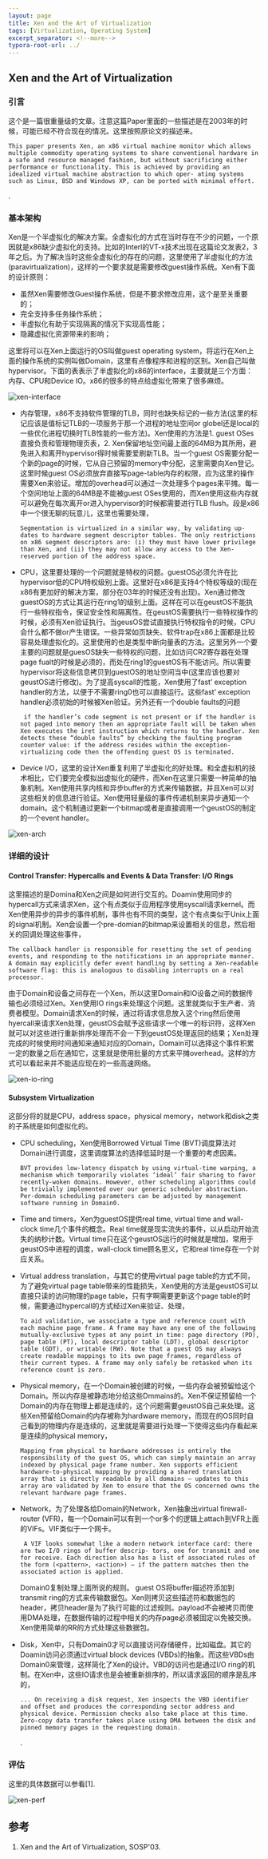 ```yaml
---
layout: page
title: Xen and the Art of Virtualization
tags: [Virtualization, Operating System]
excerpt_separator: <!--more-->
typora-root-url: ../
---
```


## Xen and the Art of Virtualization

### 引言

   这个是一篇很重量级的文章。注意这篇Paper里面的一些描述是在2003年的时候，可能已经不符合现在的情况。这里按照原论文的描述来。

```
This paper presents Xen, an x86 virtual machine monitor which allows multiple commodity operating systems to share conventional hardware in a safe and resource managed fashion, but without sacrificing either performance or functionality. This is achieved by providing an idealized virtual machine abstraction to which oper- ating systems such as Linux, BSD and Windows XP, can be ported with minimal effort.
```

.

### 基本架构

  Xen是一个半虚拟化的解决方案。全虚拟化的方式在当时存在不少的问题，一个原因就是x86缺少虚拟化的支持。比如的Interl的VT-x技术出现在这篇论文发表2，3年之后。为了解决当时这些全虚拟化的存在的问题，这里使用了半虚拟化的方法(paravirtualization)，这样的一个要求就是需要修改guest操作系统。Xen有下面的设计原则：

* 虽然Xen需要修改Guest操作系统，但是不要求修改应用，这个是至关重要的；
* 完全支持多任务操作系统；
* 半虚拟化有助于实现隔离的情况下实现高性能；
* 隐藏虚拟化资源带来的影响；

这里将可以在Xen上面运行的OS叫做guest operating system，将运行在Xen上面的操作系统的实例叫做Domain，这里有点像程序和进程的区别。Xen自己叫做hypervisor。下面的表表示了半虚拟化的x86的interface，主要就是三个方面：内存、CPU和Device IO。x86的很多的特点给虚拟化带来了很多麻烦。

 ![xen-interface](/assets/img/xen-interface.png)

* 内存管理，x86不支持软件管理的TLB，同时也缺失标记的一些方法(这里的标记应该是值标记TLB的一项服务于那一个进程的地址空间or globel还是local的一些优化进程切换时TLB性能的一些方法)。Xen使用的方法是1. guest OSes直接负责和管理物理页表，2. Xen保留地址空间最上面的64MB为其所用，避免进入和离开hypervisor得时候需要爱刷新TLB。当一个guest OS需要分配一个新的page的时候，它从自己预留的memory中分配，这里需要向Xen登记。这里时候guest OS必须放弃直接写page-table内存的权限，应为这里的操作需要Xen来验证。增加的overhead可以通过一次处理多个pages来平摊。每一个空间地址上面的64MB是不能被guest OSes使用的，而Xen使用这些内存就可以避免在每次离开or进入hypervisor的时候都需要进行TLB flush。段是x86中一个很无聊的玩意儿，这里也需要处理，

  ```
  Segmentation is virtualized in a similar way, by validating up- dates to hardware segment descriptor tables. The only restrictions on x86 segment descriptors are: (i) they must have lower privilege than Xen, and (ii) they may not allow any access to the Xen-reserved portion of the address space.
  ```

* CPU，这里要处理的一个问题就是特权的问题。guestOS必须允许在比hypervisor低的CPU特权级别上面。这里好在x86是支持4个特权等级的(现在x86有更加好的解决方案，部分在03年的时候还没有出现)。Xen通过修改guestOS的方式让其运行在ring1的级别上面。这样在可以在geustOS不能执行一些特权指令，保证安全性和隔离性。在geustOS需要执行一些特权操作的时候，必须有Xen验证执行。当geusOS尝试直接执行特权指令的时候，CPU会什么都不做or产生错误。一些异常如页缺失、软件trap在x86上面都是比较容易处理虚拟化的。这里使用的也是类型中断向量表的方法。这里另外一个要主要的问题就是guesOS缺失一些特权的问题，比如访问CR2寄存器在处理page fualt的时候是必须的，而处在ring1的guestOS有不能访问。所以需要hypervisor将这些信息拷贝到guestOS的地址空间当中(这里应该也要对geustOS进行修改)。为了提高syscall的性能，Xen使用了fast’ exception handler的方法，以便于不需要ring0也可以直接运行。这些fast’ exception handler必须初始的时候被Xen验证。另外还有一个double faults的问题

  ```
   if the handler’s code segment is not present or if the handler is not paged into memory then an appropriate fault will be taken when Xen executes the iret instruction which returns to the handler. Xen detects these “double faults” by checking the faulting program counter value: if the address resides within the exception-virtualizing code then the offending guest OS is terminated.
  ```

* Device I/O，这里的设计Xen重复利用了半虚拟化的好处理。和全虚拟机的技术相比，它们要完全模拟出虚拟化的硬件，而Xen在这里只需要一种简单的抽象机制。Xen使用共享内核和异步buffer的方式来传输数据，并且Xen可以对这些相关的信息进行验证。Xen使用轻量级的事件传递机制来异步通知一个domain。这个机制通过更新一个bitmap或者是直接调用一个geustOS的制定的一个event handler。

![xen-arch](/assets/img/xen-arch.png)

### 详细的设计

#### Control Transfer: Hypercalls and Events & Data Transfer: I/O Rings

  这里描述的是Domina和Xen之间是如何进行交互的。Doamin使用同步的hypercall方式来请求Xen，这个有点类似于应用程序使用syscall请求kernel。而Xen使用异步的异步的事件机制，事件也有不同的类型，这个有点类似于Unix上面的signal机制。Xen会设置一个pre-domian的bitmap来设置相关的信息，然后相关的回调处理这些事件，

```
The callback handler is responsible for resetting the set of pending events, and responding to the notifications in an appropriate manner. A domain may explicitly defer event handling by setting a Xen-readable software flag: this is analogous to disabling interrupts on a real processor.
```

 由于Domain和设备之间存在一个Xen，所以这里Domain和IO设备之间的数据传输也必须经过Xen。Xen使用IO rings来处理这个问题。这里就类似于生产者、消费者模型。Domain请求Xen的时候，通过将请求信息放入这个ring然后使用hyercall来请求Xen处理，geustOS会赋予这些请求一个唯一的标识符，这样Xen就可以对这些进行重新排序处理而不会一下到geustOS处理返回的结果；Xen处理完成的时候使用时间通知来通知对应的Domain，Domain可以选择这个事件积累一定的数量之后在通知它，这里就是使用批量的方式来平摊overhead。这样的方式可以看起来并不能适应现在的一些高速网络。

![xen-io-ring](/assets/img/xen-io-ring.png)

#### Subsystem Virtualization

 这部分将的就是CPU，address space，physical memory，network和disk之类的子系统是如何虚拟化的。

* CPU scheduling，Xen使用Borrowed Virtual Time (BVT)调度算法对Domain进行调度，这里调度算法的选择低延时是一个重要的考虑因素。

  ```
  BVT provides low-latency dispatch by using virtual-time warping, a mechanism which temporarily violates ‘ideal’ fair sharing to favor recently-woken domains. However, other scheduling algorithms could be trivially implemented over our generic scheduler abstraction. Per-domain scheduling parameters can be adjusted by management software running in Domain0.
  ```

* Time and timers，Xen为guestOS提供real time, virtual time and wall-clock time几个事件的概念。Real time就是现实流失的事件，以从启动开始流失的纳秒计数。Virtual time只在这个geustOS运行的时候就是增加，常用于geustOS中进程的调度，wall-clock time顾名思义，它和real time存在一个对应关系。

* Virtual address translation，与其它的使用virtual page table的方式不同，为了避免virtual page table带来的性能损失，Xen使用的方法是geustOS可以直接只读的访问物理的page table，只有字啊需要更新这个page table的时候，需要通过hypercall的方式经过Xen来验证、处理，

  ```
  To aid validation, we associate a type and reference count with each machine page frame. A frame may have any one of the following mutually-exclusive types at any point in time: page directory (PD), page table (PT), local descriptor table (LDT), global descriptor table (GDT), or writable (RW). Note that a guest OS may always create readable mappings to its own page frames, regardless of their current types. A frame may only safely be retasked when its reference count is zero.
  ```

* Physical memory，在一个Domain被创建的时候，一些内存会被预留给这个Domain。所以内存是被静态地分给这些Dmmains的。Xen不保证预留给一个Domain的内存在物理上都是连续的，这个问题需要geustOS自己来处理。这些Xen预留给Domain的内存被称为hardware memory，而现在的OS同时自己看到的物理内存是连续的，这里就是需要进行处理一下使得这些内存看起来是连续的physical memory，

  ```
  Mapping from physical to hardware addresses is entirely the responsibility of the guest OS, which can simply maintain an array indexed by physical page frame number. Xen supports efficient hardware-to-physical mapping by providing a shared translation array that is directly readable by all domains – updates to this array are validated by Xen to ensure that the OS concerned owns the relevant hardware page frames.
  ```

* Network，为了处理各给Domain的Network，Xen抽象出virtual firewall-router (VFR)，每一个Domain可以有到一个or多个的逻辑上attach到VFR上面的VIFs。VIF类似于一个网卡。

  ```
   A VIF looks somewhat like a modern network interface card: there are two I/O rings of buffer descrip- tors, one for transmit and one for receive. Each direction also has a list of associated rules of the form (<pattern>, <action>) — if the pattern matches then the associated action is applied.
  ```

   Domain0复制处理上面所说的规则。 guest OS将buffer描述符添加到transmit ring的方式来传输数据包。Xen则拷贝这些描述符和数据包的header，拷贝header是为了执行可能的过滤规则。payload不会被拷贝而使用DMA处理，在数据传输的过程中相关的内存page必须被固定以免被交换。Xen使用简单的RR的方式处理这些数据包。

* Disk，Xen中，只有Domain0才可以直接访问存储硬件，比如磁盘。其它的Doamin访问必须通过virtual block devices (VBDs)的抽象。而这些VBDs由Domain0来管理，这样简化了Xen的设计。VBD的访问也是通过I/O ring的机制。在Xen中，这些IO请求也是会被重新排序的，所以请求返回的顺序是乱序的，

  ```
  ... On receiving a disk request, Xen inspects the VBD identifier and offset and produces the corresponding sector address and physical device. Permission checks also take place at this time. Zero-copy data transfer takes place using DMA between the disk and pinned memory pages in the requesting domain.
  ```

  .

### 评估

 这里的具体数据可以参看[1].

![xen-perf](/assets/img/xen-perf.png)

## 参考

1. Xen and the Art of Virtualization, SOSP'03.

